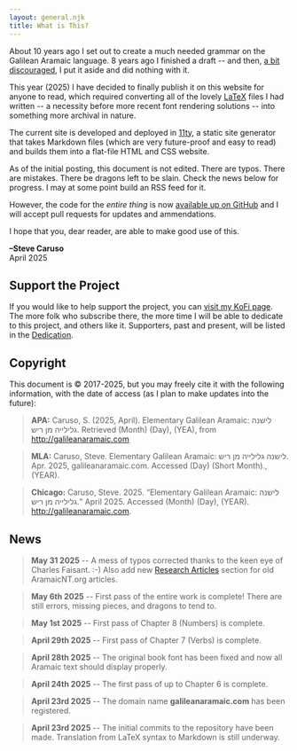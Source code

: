 ```yaml
---
layout: general.njk
title: What is This?
---
```


About 10 years ago I set out to create a much needed grammar on the Galilean Aramaic language. 8 years ago I finished a draft -- and then, [a bit discouraged](http://aramaicnt.org/2022/03/22/state-of-the-site/), I put it aside and did nothing with it.

This year (2025) I have decided to finally publish it on this website for anyone to read, which required converting all of the lovely [LaTeX](https://www.latex-project.org/) files I had written -- a necessity before more recent font rendering solutions --  into something more archival in nature.

The current site is developed and deployed in [11ty](https://www.11ty.dev/), a static site generator that takes Markdown files (which are very future-proof and easy to read) and builds them into a flat-file HTML and CSS website.

As of the initial posting, this document is not edited. There are typos. There are mistakes. There be dragons left to be slain. Check the news below for progress. I may at some point build an RSS feed for it.

However, the code for the *entire thing* is now [available up on GitHub](https://github.com/SteveCaruso/galilean-grammar) and I will accept pull requests for updates and ammendations.

I hope that you, dear reader, are able to make good use of this.

**–Steve Caruso**  
April 2025

## Support the Project

If you would like to help support the project, you can [visit my KoFi page](https://ko-fi.com/stevecaruso/tiers). The more folk who subscribe there, the more time I will be able to dedicate to this project, and others like it. Supporters, past and present, will be listed in the [Dedication](/dedication#project-supporters).

## Copyright

This document is &copy; 2017-2025, but you may freely cite it with the following information, with the date of access (as I plan to make updates into the future):

> **APA:** Caruso, S. (2025, April). Elementary Galilean Aramaic: לישנה גלילייה מן ריש. Retrieved <span class="month">(Month)</span> <span class="day">(Day)</span>, <span class="year">(YEA)</span>, from http://galileanaramaic.com

> **MLA:** Caruso, Steve. Elementary Galilean Aramaic: לישנה גלילייה מן ריש. Apr. 2025, galileanaramaic.com. Accessed <span class="day">(Day)</span> <span class="month-short">(Short Month)</span>., <span class="year">(YEAR)</span>.

> **Chicago:** Caruso, Steve. 2025. “Elementary Galilean Aramaic: לישנה גלילייה מן ריש.” April 2025. Accessed <span class="month">(Month)</span> <span class="day">(Day)</span>, <span class="year">(YEAR)</span>. http://galileanaramaic.com.

<script>
    
    /* Vanilla JS -- because. :-) */

    let date = new Date();
    let year = date.getFullYear();
    let month = date.toLocaleString('default', { month: 'long' });
    let month_short = date.toLocaleString('default', { month: 'short' });
    let day = date.getDate();

    let years = document.querySelectorAll('.year');
    for (var i=0; i<years.length; i++) years[i].innerHTML = year;

    let days = document.querySelectorAll('.day');
    for (var i=0; i<days.length; i++) days[i].innerHTML = day;

    let months = document.querySelectorAll('.month');
    for (var i=0; i<months.length; i++) months[i].innerHTML = month;
    let months_short = document.querySelectorAll('.month-short');
    for (var i=0; i<months_short.length; i++) months_short[i].innerHTML = month_short;

</script>

## News


> **May 31 2025** -- A mess of typos corrected thanks to the keen eye of Charles Faisant. :-) Also add new [Research Articles](/articles) section for old AramaicNT.org articles.

> **May 6th 2025** -- First pass of the entire work is complete! There are still errors, missing pieces, and dragons to tend to.

> **May 1st 2025** -- First pass of Chapter 8 (Numbers) is complete.

> **April 29th 2025** -- First pass of Chapter 7 (Verbs) is complete.

> **April 28th 2025** -- The original book font has been fixed and now all Aramaic text should display properly.

> **April 24th 2025** -- The first pass of up to Chapter 6 is complete.

> **April 23rd 2025** -- The domain name **galileanaramaic.com** has been registered.

> **April 23rd 2025** -- The initial commits to the repository have been made. Translation from LaTeX syntax to Markdown is still underway.